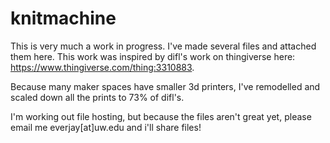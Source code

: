 # knitmachine

This is very much a work in progress. I've made several files and attached them here.  This work was inspired by difl's work on thingiverse here: https://www.thingiverse.com/thing:3310883. 

Because many maker spaces have smaller 3d printers, I've remodelled and scaled down all the prints to 73% of difl's.

I'm working out file hosting, but because the files aren't great yet, please email me everjay[at]uw.edu and i'll share files!
